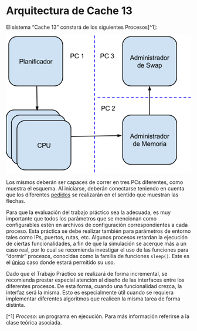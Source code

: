 # Arquitectura de Cache 13

El sistema “Cache 13” constará de los siguientes Procesos[^1]:

![Arquitectura de Cache 13](arquitectura-cache-13.png)

Los mismos deberán ser capaces de correr en tres PCs diferentes, como muestra el esquema. Al iniciarse, deberán conectarse teniendo en cuenta que los diferentes <u>pedidos</u> se realizarán en el sentido que muestran las flechas.

Para que la evaluación del trabajo práctico sea la adecuada, es muy importante que todos los parámetros que se mencionan como configurables estén en archivos de configuración correspondientes a cada proceso. Esta práctica se debe realizar también para parámetros de entorno tales como IPs, puertos, rutas, etc. Algunos procesos retardan la ejecución de ciertas funcionalidades, a fin de que la simulación se acerque más a un caso real, por lo cual se recomienda investigar el uso de las funciones para “dormir” procesos, conocidas como la familia de funciones `sleep()`. Este es el <u>único</u> caso donde estará permitido su uso.

Dado que el Trabajo Práctico se realizará de forma incremental, se recomienda prestar especial atención al diseño de las interfaces entre los diferentes procesos. De esta forma, cuando una funcionalidad crezca, la interfaz será la misma. Esto es especialmente útil cuando se requiera implementar diferentes algoritmos que realicen la misma tarea de forma distinta.

[^1] _Proceso_: un programa en ejecución. Para más información referirse a la clase teórica asociada.